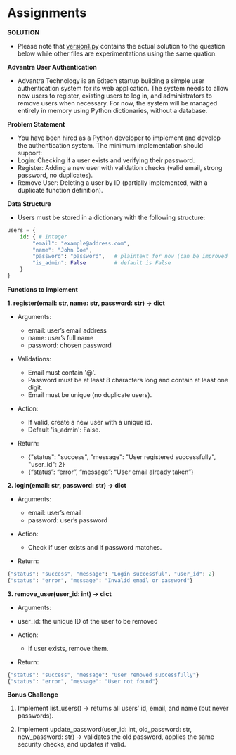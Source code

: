 # **Assignments**
 
**SOLUTION**
 - Please note that [version1.py]() contains the actual solution to the question below while other files are experimentations using the same quation.

**Advantra User Authentication**

 - Advantra Technology is an Edtech startup building a simple user authentication system for its web application. The system needs to allow new users to register, existing users to log in, and administrators to remove users when necessary. For now, the system will be managed entirely in memory using Python dictionaries, without a database.

**Problem Statement**

- You have been hired as a Python developer to implement and develop the authentication system. The minimum implementation should support:
 - Login: Checking if a user exists and verifying their password.
 - Register: Adding a new user with validation checks (valid email, strong password, no duplicates).
 - Remove User: Deleting a user by ID (partially implemented, with a duplicate function definition).

**Data Structure**

- Users must be stored in a dictionary with the following structure:

```python
users = {
    id: { # Integer
        "email": "example@address.com",
        "name": "John Doe",
        "password": "password",   # plaintext for now (can be improved later)
        "is_admin": False         # default is False
    }
}
```

**Functions to Implement**

**1. register(email: str, name: str, password: str) -> dict**

- Arguments:
  - email: user’s email address
  - name: user’s full name
  - password: chosen password

- Validations:
  - Email must contain '@'.
  - Password must be at least 8 characters long and contain at least one digit.
  - Email must be unique (no duplicate users).

- Action:
  - If valid, create a new user with a unique id.
  - Default 'is_admin': False.

- Return:
  - {"status": "success", "message": "User registered successfully", "user_id": 2}
  - {“status”: “error”, “message”: “User email already taken”}


**2. login(email: str, password: str) -> dict**

- Arguments:
   - email: user’s email
   - password: user’s password

- Action:
  - Check if user exists and if password matches.

- Return:

```python
{"status": "success", "message": "Login successful", "user_id": 2}
{"status": "error", "message": "Invalid email or password"}
```

**3. remove_user(user_id: int) -> dict**

- Arguments:
 - user_id: the unique ID of the user to be removed

- Action:
  - If user exists, remove them.

- Return:

```python
{"status": "success", "message": "User removed successfully"}
{"status": "error", "message": "User not found"}
```

**Bonus Challenge**

1. Implement list_users() → returns all users’ id, email, and name (but never passwords).

2. Implement update_password(user_id: int, old_password: str, new_password: str) → validates the old password, applies the same security checks, and updates if valid.
